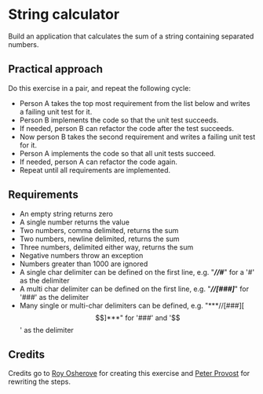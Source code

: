 ﻿# String calculator #
Build an application that calculates the sum of a string containing separated numbers.

## Practical approach ##
Do this exercise in a pair, and repeat the following cycle:
- Person A takes the top most requirement from the list below and writes a failing unit test for it.
- Person B implements the code so that the unit test succeeds.
- If needed, person B can refactor the code after the test succeeds.
- Now person B takes the second requirement and writes a failing unit test for it.
- Person A implements the code so that all unit tests succeed.
- If needed, person A can refactor the code again.
- Repeat until all requirements are implemented.

## Requirements ##
- An empty string returns zero
- A single number returns the value
- Two numbers, comma delimited, returns the sum
- Two numbers, newline delimited, returns the sum
- Three numbers, delimited either way, returns the sum
- Negative numbers throw an exception
- Numbers greater than 1000 are ignored
- A single char delimiter can be defined on the first line, e.g. "***//#***" for a '#' as the delimiter
- A multi char delimiter can be defined on the first line, e.g. "***//[###]***" for '###' as the delimiter
- Many single or multi-char delimiters can be defined, e.g. "***//[###][$$]***" for '###' and '$$' as the delimiter

## Credits ##
Credits go to [Roy Osherove](http://osherove.com/tdd-kata-1/) for creating this exercise and [Peter Provost](http://www.peterprovost.org/blog/2012/05/02/kata-the-only-way-to-learn-tdd/) for rewriting the steps.